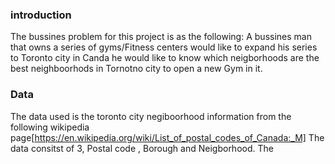 ### introduction 

The bussines problem for this project is as the following: A bussines man that owns a series of gyms/Fitness centers would like to expand his series to Toronto city in Canda he would like to know which neigborhoods are the best neighboorhods in Tornotno city to open a new Gym in it.

### Data

The data used is the toronto city negiboorhood information from the following wikipedia page[https://en.wikipedia.org/wiki/List_of_postal_codes_of_Canada:_M]
The data consitst of 3, Postal code , Borough and Neigborhood.
The 
